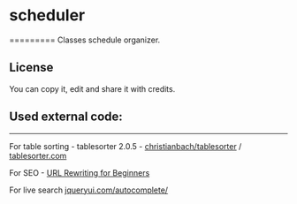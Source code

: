 # scheduler
=========
Classes schedule organizer.

## License
You can copy it, edit and share it with credits.

## Used external code:
----------------
For table sorting - tablesorter 2.0.5 - [christianbach/tablesorter](https://github.com/christianbach/tablesorter) / [tablesorter.com](http://tablesorter.com/docs/)

For SEO - [URL Rewriting for Beginners](https://www.addedbytes.com/articles/for-beginners/url-rewriting-for-beginners/)

For live search [jqueryui.com/autocomplete/](http://jqueryui.com/autocomplete/)
